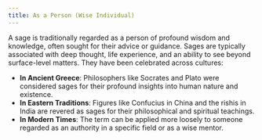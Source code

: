 ```yaml
---
title: As a Person (Wise Individual)
---
```


A sage is traditionally regarded as a person of profound wisdom and knowledge, often sought for their advice or guidance. Sages are typically associated with deep thought, life experience, and an ability to see beyond surface-level matters. They have been celebrated across cultures:

- **In Ancient Greece**: Philosophers like Socrates and Plato were considered sages for their profound insights into human nature and existence.
- **In Eastern Traditions**: Figures like Confucius in China and the rishis in India are revered as sages for their philosophical and spiritual teachings.
- **In Modern Times**: The term can be applied more loosely to someone regarded as an authority in a specific field or as a wise mentor.
